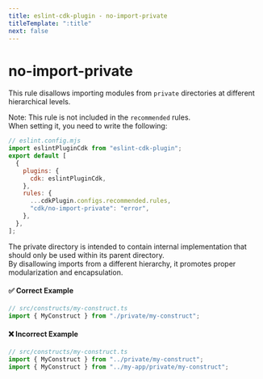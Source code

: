 ```yaml
---
title: eslint-cdk-plugin - no-import-private
titleTemplate: ":title"
next: false
---
```


# no-import-private

This rule disallows importing modules from `private` directories at different hierarchical levels.

Note: This rule is not included in the `recommended` rules.  
When setting it, you need to write the following:

```js
// eslint.config.mjs
import eslintPluginCdk from "eslint-cdk-plugin";
export default [
  {
    plugins: {
      cdk: eslintPluginCdk,
    },
    rules: {
      ...cdkPlugin.configs.recommended.rules,
      "cdk/no-import-private": "error",
    },
  },
];
```

The private directory is intended to contain internal implementation that should only be used within its parent directory.  
By disallowing imports from a different hierarchy, it promotes proper modularization and encapsulation.

#### ✅ Correct Example

```ts
// src/constructs/my-construct.ts
import { MyConstruct } from "./private/my-construct";
```

#### ❌ Incorrect Example

```ts
// src/constructs/my-construct.ts
import { MyConstruct } from "../private/my-construct";
import { MyConstruct } from "../my-app/private/my-construct";
```
